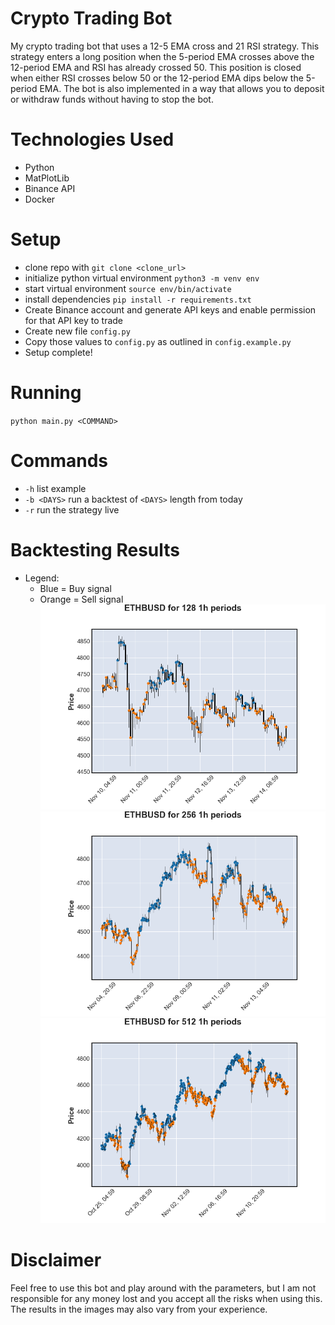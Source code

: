 # Crypto Trading Bot
My crypto trading bot that uses a 12-5 EMA cross and 21 RSI strategy. This strategy enters a long position when the 5-period EMA crosses above the 12-period EMA and RSI has already crossed 50. This position is closed when either RSI crosses below 50 or the 12-period EMA dips below the 5-period EMA. The bot is also implemented in a way that allows you to deposit or withdraw funds without having to stop the bot.

# Technologies Used
* Python
* MatPlotLib
* Binance API
* Docker

# Setup
* clone repo with `git clone <clone_url>`
* initialize python virtual environment `python3 -m venv env`
* start virtual environment `source env/bin/activate`
* install dependencies `pip install -r requirements.txt`
* Create Binance account and generate API keys and enable permission for that API key to trade
* Create new file `config.py`
* Copy those values to `config.py` as outlined in `config.example.py`
* Setup complete!

# Running
`python main.py <COMMAND>`

# Commands
* `-h` list example
* `-b <DAYS>` run a backtest of `<DAYS>` length from today
* `-r` run the strategy live

# Backtesting Results
* Legend:
  * Blue = Buy signal
  * Orange = Sell signal
![128 1hr intervals backtest](./images/Figure_1.png "128 1hr intervals backtest")
![256 1hr intervals backtest](./images/Figure_2.png "256 1hr intervals backtest")
![512 1hr intervals backtest](./images/Figure_3.png "512 1hr intervals backtest")

# Disclaimer
Feel free to use this bot and play around with the parameters, but I am not responsible for any money lost and you accept all the risks when using this. The results in the images may also vary from your experience.